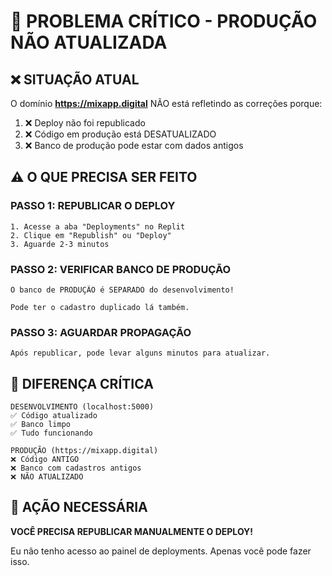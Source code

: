 # 🚨 PROBLEMA CRÍTICO - PRODUÇÃO NÃO ATUALIZADA

## ❌ SITUAÇÃO ATUAL

O domínio **https://mixapp.digital** NÃO está refletindo as correções porque:

1. ❌ Deploy não foi republicado
2. ❌ Código em produção está DESATUALIZADO
3. ❌ Banco de produção pode estar com dados antigos

## ⚠️ O QUE PRECISA SER FEITO

### PASSO 1: REPUBLICAR O DEPLOY
```
1. Acesse a aba "Deployments" no Replit
2. Clique em "Republish" ou "Deploy"
3. Aguarde 2-3 minutos
```

### PASSO 2: VERIFICAR BANCO DE PRODUÇÃO
```
O banco de PRODUÇÃO é SEPARADO do desenvolvimento!

Pode ter o cadastro duplicado lá também.
```

### PASSO 3: AGUARDAR PROPAGAÇÃO
```
Após republicar, pode levar alguns minutos para atualizar.
```

## 🔧 DIFERENÇA CRÍTICA

```
DESENVOLVIMENTO (localhost:5000)
✅ Código atualizado
✅ Banco limpo
✅ Tudo funcionando

PRODUÇÃO (https://mixapp.digital)
❌ Código ANTIGO
❌ Banco com cadastros antigos
❌ NÃO ATUALIZADO
```

## 🚨 AÇÃO NECESSÁRIA

**VOCÊ PRECISA REPUBLICAR MANUALMENTE O DEPLOY!**

Eu não tenho acesso ao painel de deployments.
Apenas você pode fazer isso.
